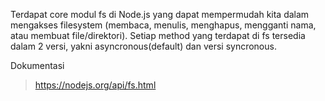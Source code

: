 Terdapat core modul fs di Node.js yang dapat mempermudah kita dalam mengakses filesystem (membaca, menulis, menghapus, mengganti nama, atau membuat file/direktori). Setiap method yang terdapat di fs tersedia dalam 2 versi, yakni asyncronous(default) dan versi syncronous. 

Dokumentasi
>https://nodejs.org/api/fs.html 